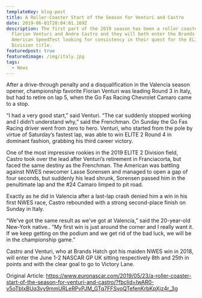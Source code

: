 ```yaml
---
templateKey: blog-post
title: A Roller-Coaster Start of the Season for Venturi and Castro
date: 2019-06-01T20:04:01.169Z
description: The first part of the 2019 season has been a roller coaster for
  Florian Venturi and Andre Castro and they will both enter the Brands Hatch
  American Speedfest looking for consistency in their quest for the ELITE 2
  Division title.
featuredpost: true
featuredimage: /img/italy.jpg
tags:
  - News
---
```

After a drive-through penalty and a disqualification in the Valencia season opener, championship favorite Florian Venturi was leading Round 3 in Italy, but had to retire on lap 5, when the Go Fas Racing Chevrolet Camaro came to a stop.

“I had a very good start,” said Venturi. “The car suddenly stopped working and I didn’t understand why,” said the Frenchman. On Sunday the Go Fas Racing driver went from zero to hero. Venturi, who started from the pole by virtue of Saturday’s fastest lap, was able to win ELITE 2 Round 4 in dominant fashion, grabbing his third career victory.

One of the most impressive rookies in the 2019 ELITE 2 Division field, Castro took over the lead after Venturi’s retirement in Franciacorta, but faced the same destiny as the Frenchman. The American was battling against NWES newcomer Lasse Sorensen and managed to open a gap of four seconds, but suddenly his lead shrunk, Sorensen passed him in the penultimate lap and the #24 Camaro limped to pit road.

Exactly as he did in Valencia after a last-lap crash denied him a win in his first NWES race, Castro rebounded with a strong second-place finish on Sunday in Italy.

“We’ve got the same result as we’ve got at Valencia,” said the 20-year-old New-York native.. “My first win is just around the corner and I really want it. If we keep getting on the podium and we get rid of the bad luck, we will be in the championship game.”

Castro and Venturi, who at Brands Hatch got his maiden NWES win in 2018, will enter the June 1-2 NASCAR GP UK sitting respectively 8th and 25th in points and with the clear goal to go to Victory Lane.

Original Article: <https://www.euronascar.com/2019/05/23/a-roller-coaster-start-of-the-season-for-venturi-and-castro/?fbclid=IwAR0-v5oTbIxBUq3vy9mmURLeRPvPJM_GTq7FFSvoQTefenKrbKpXjz4r_3g>